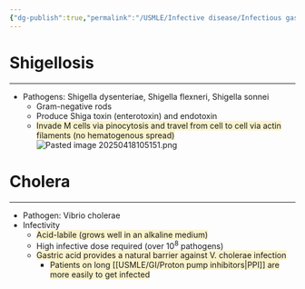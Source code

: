 ```yaml
---
{"dg-publish":true,"permalink":"/USMLE/Infective disease/Infectious gastroenteritis/"}
---
```


# Shigellosis
---
- Pathogens: Shigella dysenteriae, Shigella flexneri, Shigella sonnei
	- Gram-negative rods
	- Produce Shiga toxin (enterotoxin) and endotoxin
	- <span style="background:rgba(240, 200, 0, 0.2)">Invade M cells via pinocytosis and travel from cell to cell via actin filaments (no hematogenous spread)</span>![Pasted image 20250418105151.png](/img/user/appendix/Pasted%20image%2020250418105151.png)
# Cholera
---
- Pathogen: Vibrio cholerae
- Infectivity
	- <span style="background:rgba(240, 200, 0, 0.2)">Acid-labile (grows well in an alkaline medium)</span>
	- High infective dose required (over 10<sup>8</sup> pathogens)
	- <span style="background:rgba(240, 200, 0, 0.2)">Gastric acid provides a natural barrier against V. cholerae infection</span>
		- <span style="background:rgba(240, 200, 0, 0.2)">Patients on long [[USMLE/GI/Proton pump inhibitors\|PPI]] are more easily to get infected</span>
